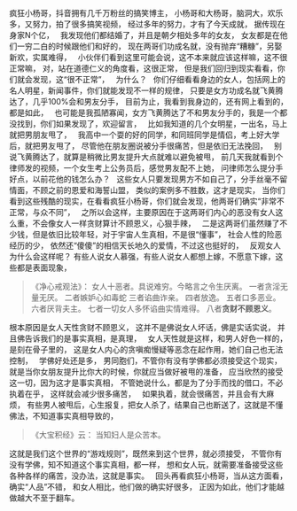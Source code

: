 疯狂小杨哥，抖音拥有几千万粉丝的搞笑博主，
小杨哥和大杨哥，脑洞大，欢乐多，又努力，拍了很多搞笑视频，
经过多年的努力，才有了今天成就，
据传现在身家N个亿，
&nbsp;
我发现他们都结婚了，并且是朝夕相处多年的女友，
女友都是在他们一穷二白的时候跟他们和好的，
现在两哥们功成名就，没有抛弃“糟糠”，另娶新欢，实属难得，
&nbsp;
小伙伴们看到这里可能会说，这不本来就应该这样嘛，这不很正常嘛，
对，站在道德仁义的角度看，这很正常，
但是我们回归到现实看看，你们就会发现，这“很不正常”，
&nbsp;
为什么？
&nbsp;
你们仔细看看身边的女人，包括网上的名人明星，新闻事件，你们就能发现不一样的规律，
只要是女方功成名就飞黄腾达了，几乎100%会和男友分手，
目前为止，我看到我身边的，还有网上看到的，都是如此，
&nbsp;
也可能是我孤陋寡闻，女方飞黄腾达了不和男友分手的，我是一个都没找到，你们如果发现了，欢迎留言，
&nbsp;
比如我知道的几个女明星，一出名，马上就把男朋友甩了，
&nbsp;
我高中一个耍的好的同学，和同班同学是情侣，考上好大学后，就把男友甩了，
尽管他在朋友圈说被分手很痛苦，但是依旧无法挽回，
&nbsp;
别说飞黄腾达了，就算是稍微比男友提升大点就难以避免被甩，
前几天我就看到个律师发的视频，一个女生考上公务员后，感觉男友配不上她，
问律师怎么提分手好点，以前花他的钱怎么办？
&nbsp;
这些女人只要发现男方不如自己了，分手丝毫不留情面，不顾之前的恩爱和海誓山盟，
类似的案例多不胜数，这才是现实，
当你们看到这些残酷的现实，在看看疯狂小杨哥，你们就会发现，他两哥们确实“非常不正常，与众不同”，
&nbsp;
之所以会这样，主要原因在于这两哥们内心的恶没有女人这么重，不会像女人一样贪财算计不顾恩义，心狠手辣，
&nbsp;
二是这两哥们虽然赚了不少钱，但是依旧比较年轻，对于宇宙人生真相，不是很“懂事”，
社会人性的险恶经历的少，
依然还“傻傻”的相信天长地久的爱情，不过这也挺好的，
&nbsp;
反观女人为什么会这样呢？
有些人说女人慕强，有些人说女人都想上嫁，不愿意下嫁，这些都是表面现象，
&nbsp;
> 《净心戒观法》：
> 女人十恶者。具说难穷。今略言之令生厌离。
> 一者贪淫无量无厌。
> 二者嫉妒心如毒蛇
> 三者谄曲诈亲。
> 四者放逸。
> 五者口多恶业。
> 六者厌背夫主。
> 七者一切女人多怀谄曲实情难得。
> 八者**贪财不顾恩义**。

根本原因是女人天性贪财不顾恩义，
这并不是佛说女人坏话，佛是实话实说，
并且佛告诉我们的是事实真相，是真理，
&nbsp;
女人天性就是这样，和男人好色一样的，是刻在骨子里的，
这是女人内心的贪嗔痴慢疑等恶念在起作用，她们自己也无法控制，
&nbsp;
学佛好处还是多，
男同胞们，不管你有没有学佛都必须接受这个现实，
就是当你女朋友提升比你大的时候，你就应当做好被甩的准备，
应当欣然的接受这一切，因为这才是事实真相，
不管她说什么，都是为了分手而找的借口，不必执着在乎，
这样就会减少很多痛苦，
&nbsp;
如果执着，就会很痛苦，并且会有大麻烦，
有些男人被甩后，心生报复，把女人杀了，结果自己也断送了，这就是不懂佛法，不知道事实真相导致的，
&nbsp;
> 《大宝积经》云：
> 当知妇人是众苦本。

这就是我们这个世界的“游戏规则”，既然来到这个世界，就必须接受，
不管你有没有学佛，知不知道这个事实真相，都一样，
想和女人玩，就需要准备接受这些各种各样的痛苦，没办法，这就是事实。
&nbsp;
回头再看疯狂小杨哥，当从这方面看，确实“人品”不错，
和女人相比，他们做的确实好很多，
正因为如此，他们才能越做越大不至于翻车。




